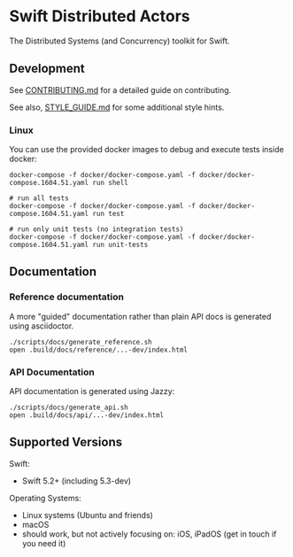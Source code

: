 
# Swift Distributed Actors

The Distributed Systems (and Concurrency) toolkit for Swift.

## Development

See [CONTRIBUTING.md](CONTRIBUTING.md) for a detailed guide on contributing.

See also, [STYLE_GUIDE.md](STYLE_GUIDE.md) for some additional style hints.

### Linux

You can use the provided docker images to debug and execute tests inside docker:

```
docker-compose -f docker/docker-compose.yaml -f docker/docker-compose.1604.51.yaml run shell
```

```
# run all tests
docker-compose -f docker/docker-compose.yaml -f docker/docker-compose.1604.51.yaml run test

# run only unit tests (no integration tests)
docker-compose -f docker/docker-compose.yaml -f docker/docker-compose.1604.51.yaml run unit-tests
```

## Documentation

### Reference documentation

A more "guided" documentation rather than plain API docs is generated using asciidoctor.

```
./scripts/docs/generate_reference.sh
open .build/docs/reference/...-dev/index.html
```

### API Documentation

API documentation is generated using Jazzy:

```
./scripts/docs/generate_api.sh
open .build/docs/api/...-dev/index.html
```

## Supported Versions

Swift: 

- Swift 5.2+ (including 5.3-dev)

Operating Systems:

- Linux systems (Ubuntu and friends)
- macOS
- should work, but not actively focusing on: iOS, iPadOS (get in touch if you need it)
